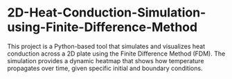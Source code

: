 # 2D-Heat-Conduction-Simulation-using-Finite-Difference-Method
This project is a Python-based tool that simulates and visualizes heat conduction across a 2D plate using the Finite Difference Method (FDM). The simulation provides a dynamic heatmap that shows how temperature propagates over time, given specific initial and boundary conditions.
